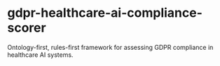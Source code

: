 # gdpr-healthcare-ai-compliance-scorer
Ontology-first, rules-first framework for assessing GDPR compliance in healthcare AI systems.
